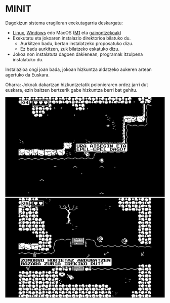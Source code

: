 # MINIT

Dagokizun sistema eragileran exekutagarria deskargatu:

* [Linux](./instalatzailea/minit_euskaraz_linux), [Windows](./instalatzailea/minit_euskaraz.exe) edo MacOS ([M1](./instalatzailea/minit_euskaraz_macos_m1) eta [gainontzekoak](./instalatzailea/minit_euskaraz_macos))
* Exekutatu eta jokoaren instalazio direktorioa bilatuko du.
  * Aurkitzen badu, bertan instalatzeko proposatuko dizu.
  * Ez badu aurkitzen, zuk bilatzeko eskatuko dizu.
* Jokoa non instalatuta dagoen dakienean, programak itzulpena instalatuko du.

Instalazioa ongi joan bada, jokoan hizkuntza aldatzeko aukeren artean agertuko da Euskara.

Oharra: Jokoak dakartzan hizkuntzetatik polonieraren ordez jarri dut euskara, ezin baitzen bertzerik gabe hizkuntza berri bat gehitu.

![](ura_epel.png)
![](zomorro_zubiak.png)
